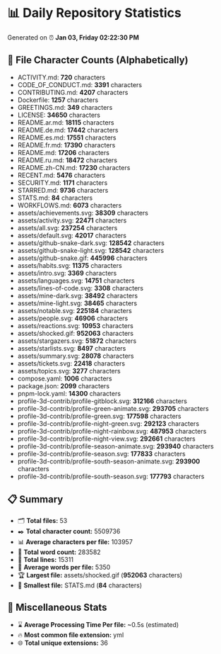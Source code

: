 # 📊 Daily Repository Statistics
Generated on ⏰ **Jan 03, Friday 02:22:30 PM**

## 📂 File Character Counts (Alphabetically)
- ACTIVITY.md: **720** characters
- CODE_OF_CONDUCT.md: **3391** characters
- CONTRIBUTING.md: **4207** characters
- Dockerfile: **1257** characters
- GREETINGS.md: **349** characters
- LICENSE: **34650** characters
- README.ar.md: **18115** characters
- README.de.md: **17442** characters
- README.es.md: **17551** characters
- README.fr.md: **17390** characters
- README.md: **17206** characters
- README.ru.md: **18472** characters
- README.zh-CN.md: **17230** characters
- RECENT.md: **5476** characters
- SECURITY.md: **1171** characters
- STARRED.md: **9736** characters
- STATS.md: **84** characters
- WORKFLOWS.md: **6073** characters
- assets/achievements.svg: **38309** characters
- assets/activity.svg: **22471** characters
- assets/all.svg: **237254** characters
- assets/default.svg: **42017** characters
- assets/github-snake-dark.svg: **128542** characters
- assets/github-snake-light.svg: **128542** characters
- assets/github-snake.gif: **445996** characters
- assets/habits.svg: **11375** characters
- assets/intro.svg: **3369** characters
- assets/languages.svg: **14751** characters
- assets/lines-of-code.svg: **3308** characters
- assets/mine-dark.svg: **38492** characters
- assets/mine-light.svg: **38465** characters
- assets/notable.svg: **225184** characters
- assets/people.svg: **46906** characters
- assets/reactions.svg: **10953** characters
- assets/shocked.gif: **952063** characters
- assets/stargazers.svg: **51872** characters
- assets/starlists.svg: **8497** characters
- assets/summary.svg: **28078** characters
- assets/tickets.svg: **22418** characters
- assets/topics.svg: **3277** characters
- compose.yaml: **1006** characters
- package.json: **2099** characters
- pnpm-lock.yaml: **14300** characters
- profile-3d-contrib/profile-gitblock.svg: **312166** characters
- profile-3d-contrib/profile-green-animate.svg: **293705** characters
- profile-3d-contrib/profile-green.svg: **177598** characters
- profile-3d-contrib/profile-night-green.svg: **292123** characters
- profile-3d-contrib/profile-night-rainbow.svg: **487953** characters
- profile-3d-contrib/profile-night-view.svg: **292661** characters
- profile-3d-contrib/profile-season-animate.svg: **293940** characters
- profile-3d-contrib/profile-season.svg: **177833** characters
- profile-3d-contrib/profile-south-season-animate.svg: **293900** characters
- profile-3d-contrib/profile-south-season.svg: **177793** characters

## 📋 Summary
- 🗂️ **Total files:** 53
- ✒️ **Total character count:** 5509736
- 📊 **Average characters per file:** 103957
- 📝 **Total word count:** 283582
- 🧾 **Total lines:** 15311
- 📐 **Average words per file:** 5350
- 🏆 **Largest file:** assets/shocked.gif (**952063** characters)
- 🥉 **Smallest file:** STATS.md (**84** characters)

## 🌟 Miscellaneous Stats
- ⌛ **Average Processing Time Per file:** ~0.5s (estimated)
- 🔥 **Most common file extension:** yml
- 🌐 **Total unique extensions:** 36
